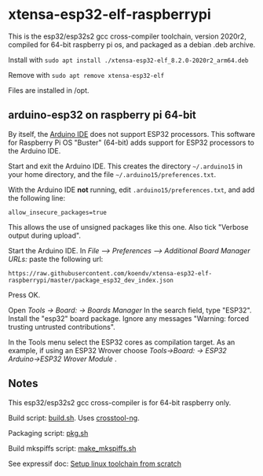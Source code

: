 # xtensa-esp32-elf-raspberrypi
This is the esp32/esp32s2 gcc cross-compiler toolchain, version 2020r2, compiled for 64-bit raspberry pi os, and packaged as a debian .deb archive.

Install with ``sudo apt install ./xtensa-esp32-elf_8.2.0-2020r2_arm64.deb``

Remove with ``sudo apt remove xtensa-esp32-elf``

Files are installed in /opt.

## arduino-esp32 on raspberry pi 64-bit

By itself, the [Arduino IDE](https://www.arduino.cc/en/Main/Software) does not support ESP32 processors. This software for  Raspberry Pi OS "Buster" (64-bit) adds support for ESP32 processors to the Arduino IDE.

Start and exit the Arduino IDE. This creates the directory `~/.arduino15`  in your home directory, and the file `~/.arduino15/preferences.txt`.

With the Arduino IDE **not** running, edit `.arduino15/preferences.txt`, and add the following line:
```
allow_insecure_packages=true
```
This allows the use of unsigned packages like this one. Also tick "Verbose output during upload".

Start  the Arduino IDE. In *File --> Preferences --> Additional Board Manager URLs:* paste the following url:
```
https://raw.githubusercontent.com/koendv/xtensa-esp32-elf-raspberrypi/master/package_esp32_dev_index.json
```
Press OK.

Open *Tools -> Board: -> Boards Manager*
In the search field, type "ESP32". Install the "esp32" board package. Ignore any messages "Warning: forced trusting untrusted contributions".

In the Tools menu select the ESP32 cores as compilation target. As an example, if using an ESP32 Wrover choose *Tools->Board: -> ESP32 Arduino->ESP32 Wrover Module* .


## Notes

This esp32/esp32s2 gcc cross-compiler is for 64-bit raspberry only.

Build script: [build.sh](build.sh). Uses [crosstool-ng](http://crosstool-ng.github.io/docs/).

Packaging script: [pkg.sh](pkg.sh)

Build mkspiffs script: [make_mkspiffs.sh](make_mkspiffs.sh)

See expressif doc: [Setup linux toolchain from scratch](https://docs.espressif.com/projects/esp-idf/en/latest/esp32/get-started/linux-setup-scratch.html)


